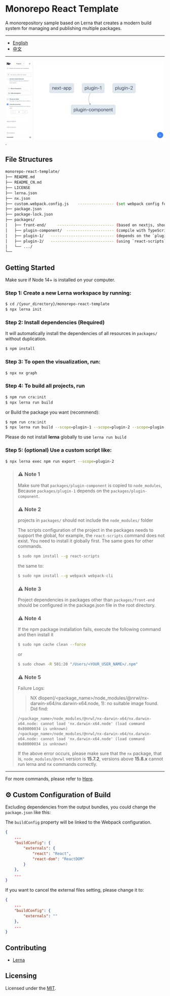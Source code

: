 # Monorepo React Template

A monorepository sample based on Lerna that creates a modern build system for managing and publishing multiple packages.

---

- [English](README.md)
- [中文](README_CN.md)

---


![screenshot](screenshot.jpg).


## File Structures


```sh
monorepo-react-template/
├── README.md
├── README_CN.md
├── LICENSE
├── lerna.json  
├── nx.json
├── custom.webpack.config.js    ---------------- (set webpack config for `react-scripts`)
├── package.json
├── package-lock.json
├── packages/ 
│   ├── front-end/     ------------------------- (based on nextjs, should enter this directory to compile it separately)
│   ├── plugin-component/  --------------------- (compile with TypeScript)
│   ├── plugin-1/   ---------------------------- (depends on the `plugin-component`)
│   ├── plugin-2/   ---------------------------- (using `react-scripts` via create-react-app 5+)
│   └── .../
└──
```


## Getting Started

Make sure if Node 14+ is installed on your computer.

### Step 1: Create a new Lerna workspace by running:

```sh
$ cd /{your_directory}/monorepo-react-template
$ npx lerna init
```


### Step 2: Install dependencies (Required)

It will automatically install the dependencies of all resources in `packages/` without duplication.

```sh
$ npm install
```
 

### Step 3: To open the visualization, run:

```sh
$ npx nx graph
```
 
### Step 4: To build all projects, run

```sh
$ npm run cra:init
$ npx lerna run build
```

or Build the package you want (recommend):

```sh
$ npm run cra:init
$ npx lerna run build --scope=plugin-1 --scope=plugin-2 --scope=plugin-component
```

Please do not install **lerna** globally to use `lerna run build`


### Step 5: (optional) Use a custom script like:

```sh
$ npx lerna exec npm run export --scope=plugin-2
```
  

<blockquote>
<h3>⚠️ Note 1</h3>

Make sure that `packages/plugin-component` is copied to `node_modules`, Because `packages/plugin-1` depends on the `packages/plugin-component`.


<h3>⚠️ Note 2</h3>

projects in `packages/` should not include the `node_modules/` folder

The scripts configuration of the project in the packages needs to support the global, for example, the `react-scripts` command does not exist. You need to install it globally first. The same goes for other commands.

```sh
$ sudo npm install --g react-scripts
```

the same to:

```sh
$ sudo npm install --g webpack webpack-cli
```

<h3>⚠️ Note 3</h3>

Project dependencies in packages other than `packages/front-end` should be configured in the package.json file in the root directory.


<h3>⚠️ Note 4</h3>

If the npm package installation fails, execute the following command and then install it

```sh
$ sudo npm cache clean --force
```
or

```sh
$ sudo chown -R 501:20 "/Users/<YOUR_USER_NAME>/.npm"
```



<h3>⚠️ Note 5</h3>

Failure Logs:

>  NX   dlopen(/<package_name>/node_modules/@nrwl/nx-darwin-x64/nx.darwin-x64.node, 1): no suitable image found.  Did find:

   	/<package_name>/node_modules/@nrwl/nx-darwin-x64/nx.darwin-x64.node: cannot load 'nx.darwin-x64.node' (load command 0x80000034 is unknown)
   	/<package_name>/node_modules/@nrwl/nx-darwin-x64/nx.darwin-x64.node: cannot load 'nx.darwin-x64.node' (load command 0x80000034 is unknown)



If the above error occurs, please make sure that the `nx` package, that is, `node_modules/@nrwl` version is **15.7.2**, versions above **15.8.x** cannot run lerna and nx commands correctly.


</blockquote>

 
 ---

 For more commands, please refer to [Here](https://lerna.js.org/docs/getting-started).



## ⚙️ Custom Configuration of Build

Excluding dependencies from the output bundles, you could change the `package.json` like this:

The `buildConfig` property will be linked to the Webpack configuration.

```json
{
    ...
    "buildConfig": {
        "externals": {
            "react": "React",
            "react-dom": "ReactDOM"
        }
    },
    ...
}
```

If you want to cancel the external files setting, please change it to:

```json
{
    ...
    "buildConfig": {
        "externals": ""
    },
    ...
}
```



## Contributing

- [Lerna](https://github.com/lerna/lerna)


## Licensing

Licensed under the [MIT](https://opensource.org/licenses/MIT).

